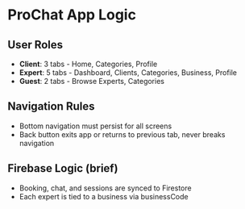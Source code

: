 # ProChat App Logic

## User Roles
- **Client**: 3 tabs - Home, Categories, Profile
- **Expert**: 5 tabs - Dashboard, Clients, Categories, Business, Profile
- **Guest**: 2 tabs - Browse Experts, Categories

## Navigation Rules
- Bottom navigation must persist for all screens
- Back button exits app or returns to previous tab, never breaks navigation

## Firebase Logic (brief)
- Booking, chat, and sessions are synced to Firestore
- Each expert is tied to a business via businessCode
